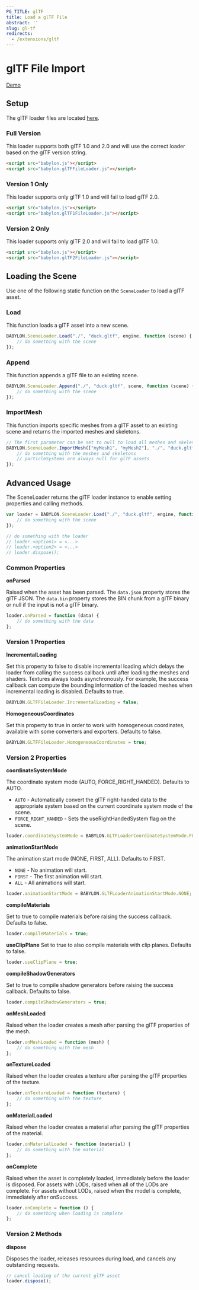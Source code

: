 ```yaml
---
PG_TITLE: glTF
title: Load a glTF File
abstract: ''
slug: gl-tf
redirects:
  - /extensions/gltf
---
```



# glTF File Import

[Demo](http://www.babylonjs-playground.com/#WGZLGJ)

## Setup

The glTF loader files are located [here](https://github.com/BabylonJS/Babylon.js/tree/master/dist/preview%20release/loaders).

### Full Version

This loader supports both glTF 1.0 and 2.0 and will use the correct loader based on the glTF version string.

```html
<script src="babylon.js"></script>
<script src="babylon.glTFFileLoader.js"></script>
```

### Version 1 Only

This loader supports only glTF 1.0 and will fail to load glTF 2.0.

```html
<script src="babylon.js"></script>
<script src="babylon.glTF1FileLoader.js"></script>
```

### Version 2 Only

This loader supports only glTF 2.0 and will fail to load glTF 1.0.

```html
<script src="babylon.js"></script>
<script src="babylon.glTF2FileLoader.js"></script>
```

## Loading the Scene

Use one of the following static function on the `SceneLoader` to load a glTF asset.

### Load

This function loads a glTF asset into a new scene.
```javascript
BABYLON.SceneLoader.Load("./", "duck.gltf", engine, function (scene) {
    // do something with the scene
});
```

### Append

This function appends a glTF file to an existing scene.
```javascript
BABYLON.SceneLoader.Append("./", "duck.gltf", scene, function (scene) {
    // do something with the scene
});
```

### ImportMesh

This function imports specific meshes from a glTF asset to an existing scene and returns the imported meshes and skeletons.
```javascript
// The first parameter can be set to null to load all meshes and skeletons
BABYLON.SceneLoader.ImportMesh(["myMesh1", "myMesh2"], "./", "duck.gltf", scene, function (meshes, particleSystems, skeletons) {
    // do something with the meshes and skeletons
    // particleSystems are always null for glTF assets
});
```

## Advanced Usage

The SceneLoader returns the glTF loader instance to enable setting properties and calling methods.

```javascript
var loader = BABYLON.SceneLoader.Load("./", "duck.gltf", engine, function (scene) {
    // do something with the scene
});

// do something with the loader
// loader.<option1> = <...>
// loader.<option2> = <...>
// loader.dispose();
```

### Common Properties

**onParsed**

Raised when the asset has been parsed. The `data.json` property stores the glTF JSON. The `data.bin` property stores the BIN chunk from a glTF binary or null if the input is not a glTF binary.

```javascript
loader.onParsed = function (data) {
    // do something with the data
};
```

### Version 1 Properties

**IncrementalLoading**

Set this property to false to disable incremental loading which delays the loader from calling the success callback until after loading the meshes and shaders. Textures always loads asynchronously. For example, the success callback can compute the bounding information of the loaded meshes when incremental loading is disabled. Defaults to true.

```javascript
BABYLON.GLTFFileLoader.IncrementalLoading = false;
```

**HomogeneousCoordinates**

Set this property to true in order to work with homogeneous coordinates, available with some converters and exporters. Defaults to false.

```javascript
BABYLON.GLTFFileLoader.HomogeneousCoordinates = true;
```

### Version 2 Properties

**coordinateSystemMode**

The coordinate system mode (AUTO, FORCE_RIGHT_HANDED). Defaults to AUTO.

- `AUTO` - Automatically convert the glTF right-handed data to the appropriate system based on the current coordinate system mode of the scene.
- `FORCE_RIGHT_HANDED` - Sets the useRightHandedSystem flag on the scene.

```javascript
loader.coordinateSystemMode = BABYLON.GLTFLoaderCoordinateSystemMode.FORCE_RIGHT_HANDED;
```

**animationStartMode**

The animation start mode (NONE, FIRST, ALL). Defaults to FIRST.

- `NONE` - No animation will start.
- `FIRST` - The first animation will start.
- `ALL` - All animations will start.

```javascript
loader.animationStartMode = BABYLON.GLTFLoaderAnimationStartMode.NONE;
```

**compileMaterials**

Set to true to compile materials before raising the success callback. Defaults to false.

```javascript
loader.compileMaterials = true;
```

**useClipPlane**
Set to true to also compile materials with clip planes. Defaults to false.

```javascript
loader.useClipPlane = true;
```

**compileShadowGenerators**

Set to true to compile shadow generators before raising the success callback. Defaults to false.

```javascript
loader.compileShadowGenerators = true;
```

**onMeshLoaded**

Raised when the loader creates a mesh after parsing the glTF properties of the mesh.

```javascript
loader.onMeshLoaded = function (mesh) {
    // do something with the mesh
};
```

**onTextureLoaded**

Raised when the loader creates a texture 
after parsing the glTF properties of the texture.

```javascript
loader.onTextureLoaded = function (texture) {
    // do something with the texture
};
```

**onMaterialLoaded**

Raised when the loader creates a material after parsing the glTF properties of the material.

```javascript
loader.onMaterialLoaded = function (material) {
    // do something with the material
};
```

**onComplete**

Raised when the asset is completely loaded, immediately before the loader is disposed.
For assets with LODs, raised when all of the LODs are complete.
For assets without LODs, raised when the model is complete, immediately after onSuccess.

```javascript
loader.onComplete = function () {
    // do something when loading is complete
};
```

### Version 2 Methods

**dispose**

Disposes the loader, releases resources during load, and cancels any outstanding requests.

```javascript
// cancel loading of the current glTF asset
loader.dispose();
```
